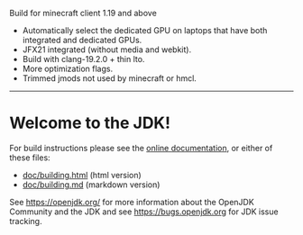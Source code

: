 Build for minecraft client 1.19 and above
- Automatically select the dedicated GPU on laptops that have both integrated and dedicated GPUs.
- JFX21 integrated (without media and webkit).
- Build with clang-19.2.0 + thin lto.
- More optimization flags.
- Trimmed jmods not used by minecraft or hmcl.

***

# Welcome to the JDK!

For build instructions please see the
[online documentation](https://openjdk.org/groups/build/doc/building.html),
or either of these files:

- [doc/building.html](doc/building.html) (html version)
- [doc/building.md](doc/building.md) (markdown version)

See <https://openjdk.org/> for more information about the OpenJDK
Community and the JDK and see <https://bugs.openjdk.org> for JDK issue
tracking.
